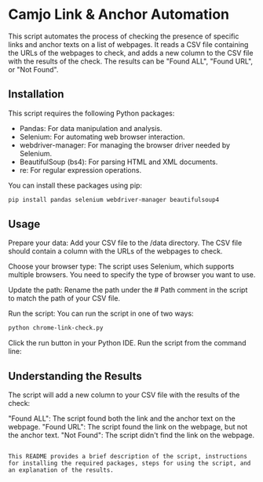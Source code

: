 # Camjo Link & Anchor Automation

This script automates the process of checking the presence of specific links and anchor texts on a list of webpages. It reads a CSV file containing the URLs of the webpages to check, and adds a new column to the CSV file with the results of the check. The results can be "Found ALL", "Found URL", or "Not Found".

## Installation

This script requires the following Python packages:

- Pandas: For data manipulation and analysis.
- Selenium: For automating web browser interaction.
- webdriver-manager: For managing the browser driver needed by Selenium.
- BeautifulSoup (bs4): For parsing HTML and XML documents.
- re: For regular expression operations.

You can install these packages using pip:

```bash
pip install pandas selenium webdriver-manager beautifulsoup4
```

## Usage
Prepare your data: Add your CSV file to the /data directory. The CSV file should contain a column with the URLs of the webpages to check.

Choose your browser type: The script uses Selenium, which supports multiple browsers. You need to specify the type of browser you want to use.

Update the path: Rename the path under the # Path comment in the script to match the path of your CSV file.

Run the script: You can run the script in one of two ways:

```bash
python chrome-link-check.py
```

Click the run button in your Python IDE.
Run the script from the command line:

## Understanding the Results
The script will add a new column to your CSV file with the results of the check:

"Found ALL": The script found both the link and the anchor text on the webpage.
"Found URL": The script found the link on the webpage, but not the anchor text.
"Not Found": The script didn't find the link on the webpage.
```

This README provides a brief description of the script, instructions for installing the required packages, steps for using the script, and an explanation of the results.



